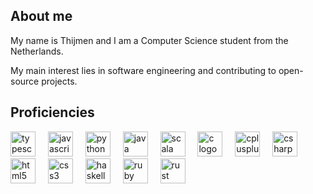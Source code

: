 ## About me

My name is Thijmen and I am a Computer Science student from the Netherlands.

My main interest lies in software engineering and contributing to open-source projects.

## Proficiencies

<div align="left">
  <img src="https://cdn.jsdelivr.net/gh/devicons/devicon/icons/typescript/typescript-original.svg" height="40" alt="typescript logo"/>
  <img width="12"/>
  <img src="https://cdn.jsdelivr.net/gh/devicons/devicon/icons/javascript/javascript-original.svg" height="40" alt="javascript logo"/>
  <img width="12"/>
  <img src="https://cdn.simpleicons.org/python/3776AB" height="40" alt="python logo"/>
  <img width="12"/>
  <img src="https://cdn.jsdelivr.net/gh/devicons/devicon/icons/java/java-original.svg" height="40" alt="java logo"/>
  <img width="12"/>
  <img src="https://cdn.simpleicons.org/scala/DC322F" height="40" alt="scala logo"/>
  <img width="12"/>
  <img src="https://skillicons.dev/icons?i=c" height="40" alt="c logo"/>
  <img width="12"/>
  <img src="https://skillicons.dev/icons?i=cpp" height="40" alt="cplusplus logo"/>
  <img width="12"/>
  <img src="https://skillicons.dev/icons?i=cs" height="40" alt="csharp logo"/>
  <img width="12"/>
  <img src="https://cdn.simpleicons.org/html5/E34F26" height="40" alt="html5 logo"/>
  <img width="12"/>
  <img src="https://cdn.simpleicons.org/css3/1572B6" height="40" alt="css3 logo"/>
  <img width="12"/>
  <img src="https://cdn.jsdelivr.net/gh/devicons/devicon/icons/haskell/haskell-original.svg" height="40" alt="haskell logo"/>
  <img width="12"/>
  <img src="https://cdn.simpleicons.org/ruby/CC342D" height="40" alt="ruby logo"/>
  <img width="12"/>
  <img src="https://cdn.jsdelivr.net/gh/devicons/devicon/icons/rust/rust-original.svg" height="40" alt="rust logo"/>
</div>
